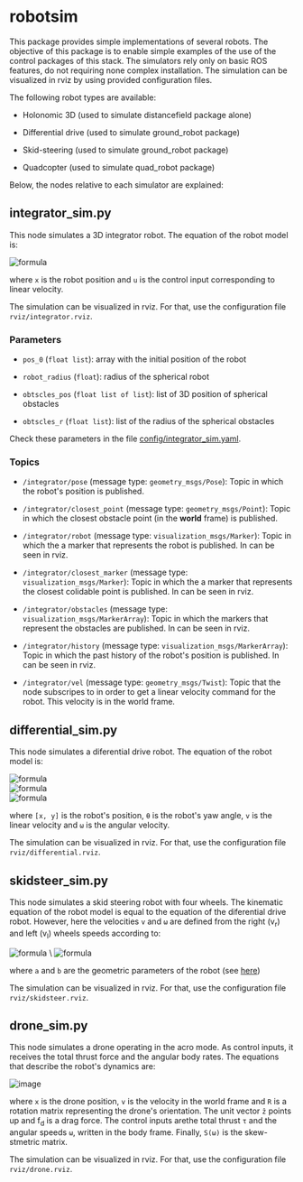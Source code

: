 # robotsim

This package provides simple implementations of several robots. The objective of this package is to enable simple examples of the use of the control packages of this stack. The simulators rely only on basic ROS features, do not requiring none complex installation. The simulation can be visualized in rviz by using provided configuration files.

The following robot types are available:

- Holonomic 3D (used to simulate distancefield package alone)

- Differential drive (used to simulate ground_robot package)

- Skid-steering (used to simulate ground_robot package)

- Quadcopter (used to simulate quad_robot package)


Below, the nodes relative to each simulator are explained:


## integrator_sim.py

This node simulates a 3D integrator robot. The equation of the robot model is:

![formula](https://render.githubusercontent.com/render/math?math=\dot{x}=u)

where `x` is the robot position and `u` is the control input corresponding to linear velocity.

The simulation can be visualized in rviz. For that, use the configuration file `rviz/integrator.rviz`.


### Parameters


- `pos_0` (`float list`): array with the initial position of the robot
- `robot_radius` (`float`): radius of the spherical robot

- `obtscles_pos` (`float list of list`): list of 3D position of spherical obstacles
- `obtscles_r` (`float list`): list of the radius of the spherical obstacles

Check these parameters in the file [config/integrator_sim.yaml](config/integrator_sim.yaml).


### Topics

- `/integrator/pose`  (message type: `geometry_msgs/Pose`): Topic in which the robot's position is published.
- `/integrator/closest_point`  (message type: `geometry_msgs/Point`): Topic in which the closest obstacle point (in the <strong>world</strong> frame) is published.

- `/integrator/robot`  (message type: `visualization_msgs/Marker`): Topic in which the a marker that represents the robot is published. In can be seen in rviz.

- `/integrator/closest_marker`  (message type: `visualization_msgs/Marker`): Topic in which the a marker that represents the closest colidable point is published. In can be seen in rviz.

- `/integrator/obstacles`  (message type: `visualization_msgs/MarkerArray`): Topic in which the markers that represent the obstacles are published. In can be seen in rviz.

- `/integrator/history`  (message type: `visualization_msgs/MarkerArray`): Topic in which the past history of the robot's position is published. In can be seen in rviz.

- `/integrator/vel`  (message type: `geometry_msgs/Twist`): Topic that the node subscripes to in order to get a linear velocity command for the robot. This velocity is in the world frame.




## differential_sim.py

This node simulates a diferential drive robot. The equation of the robot model is:

![formula](https://render.githubusercontent.com/render/math?math=\dot{x}=v\cos(\theta)) \
![formula](https://render.githubusercontent.com/render/math?math=\dot{y}=v\sin(\theta)) \
![formula](https://render.githubusercontent.com/render/math?math=\dot{\theta}=\omega)

where `[x, y]` is the robot's position, `θ` is the robot's yaw angle, `v` is the linear velocity and `ω` is the angular velocity.

The simulation can be visualized in rviz. For that, use the configuration file `rviz/differential.rviz`.



## skidsteer_sim.py

This node simulates a skid steering robot with four wheels. The kinematic equation of the robot model is equal to the equation of the diferential drive robot. However, here the velocities `v` and `ω` are defined from the right (v<sub>r</sub>) and left (v<sub>l</sub>) wheels speeds according to:

![formula](https://render.githubusercontent.com/render/math?math=v=0.5\cdot(v_r%2Bv_l)) \
![formula](https://render.githubusercontent.com/render/math?math=\omega=[b/(2a^2%2B2b^2)]\cdot(v_r-v_l))

where `a` and `b` are the geometric parameters of the robot (see [here](../ground_robot))

The simulation can be visualized in rviz. For that, use the configuration file `rviz/skidsteer.rviz`.






## drone_sim.py


This node simulates a drone operating in the acro mode. As control inputs, it receives the total thrust force and the angular body rates. The equations that describe the robot's dynamics are:

![image](https://github.com/adrianomcr/vectorfield_stack/blob/main/robotsim/images/drone_eq.png)

<!-- ![formula](https://render.githubusercontent.com/render/math?math=\dot{x}=v) \ -->
<!-- ![formula](https://render.githubusercontent.com/render/math?math=\dot{v}=1) \ -->
<!-- ![formula](https://render.githubusercontent.com/render/math?math=\dot{q}=1) -->

where `x` is the drone position, `v` is the velocity in the world frame and `R` is a rotation matrix representing the drone's orientation. The unit vector `ẑ` points up and f<sub>d</sub> is a drag force. The control inputs arethe total thrust `τ` and the angular speeds `ω`, written in the body frame. Finally, `S(ω)` is the skew-stmetric matrix.

The simulation can be visualized in rviz. For that, use the configuration file `rviz/drone.rviz`.


